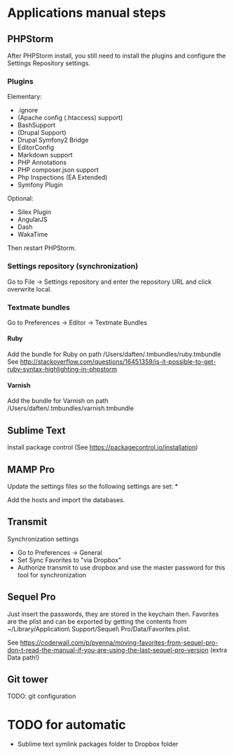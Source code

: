 # Applications manual steps

## PHPStorm

After PHPStorm install, you still need to install the plugins and configure the Settings Repository settings.

### Plugins

Elementary:
* .ignore
* (Apache config (.htaccess) support)
* BashSupport
* (Drupal Support)
* Drupal Symfony2 Bridge
* EditorConfig
* Markdown support
* PHP Annotations
* PHP composer.json support
* Php Inspections (EA Extended)
* Symfony Plugin

Optional:
* Silex Plugin
* AngularJS
* Dash
* WakaTime

Then restart PHPStorm.

### Settings repository (synchronization)

Go to File -> Settings repository and enter the repository URL and click overwrite local.

### Textmate bundles

Go to Preferences -> Editor -> Textmate Bundles

#### Ruby

Add the bundle for Ruby on path /Users/daften/.tmbundles/ruby.tmbundle
See http://stackoverflow.com/questions/16451359/is-it-possible-to-get-ruby-syntax-highlighting-in-phpstorm

#### Varnish

Add the bundle for Varnish on path /Users/daften/.tmbundles/varnish.tmbundle

## Sublime Text

Install package control (See https://packagecontrol.io/installation)

## MAMP Pro

Update the settings files so the following settings are set:
*

Add the hosts and import the databases.

## Transmit

Synchronization settings
* Go to Preferences -> General
* Set Sync Favorites to "via Dropbox"
* Authorize transmit to use dropbox and use the master password for this tool for synchronization


## Sequel Pro

Just insert the passwords, they are stored in the keychain then. Favorites are the plist and can be exported by getting the contents from ~/Library/Application\ Support/Sequel\ Pro/Data/Favorites.plist.

See https://coderwall.com/p/pyenna/moving-favorites-from-sequel-pro-don-t-read-the-manual-if-you-are-using-the-last-sequel-pro-version (extra Data path!)

## Git tower

TODO: git configuration


# TODO for automatic

* Sublime text symlink packages folder to Dropbox folder
